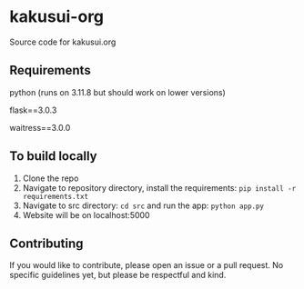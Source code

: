 # kakusui-org
Source code for kakusui.org

## Requirements
python (runs on 3.11.8 but should work on lower versions)

flask==3.0.3

waitress==3.0.0

## To build locally
1. Clone the repo
2. Navigate to repository directory, install the requirements: `pip install -r requirements.txt`
3. Navigate to src directory: `cd src` and run the app: `python app.py`
4. Website will be on localhost:5000

## Contributing
If you would like to contribute, please open an issue or a pull request. No specific guidelines yet, but please be respectful and kind.